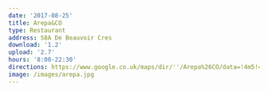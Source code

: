 ```yaml
---
date: '2017-08-25'
title: Arepa&CO
type: Restaurant
address: 58A De Beauvoir Cres
download: '1.2'
upload: '2.7'
hours: '8:00-22:30'
directions: https://www.google.co.uk/maps/dir/''/Arepa%26CO/data=!4m5!4m4!1m0!1m2!1m1!1s0x48761c97cbfbf16d:0xb1a8b984c2aececd?sa=X&ved=0ahUKEwj88-i09PTVAhUHZFAKHaJiDJ4Q9RcIjgEwCw
image: /images/arepa.jpg
---
```


